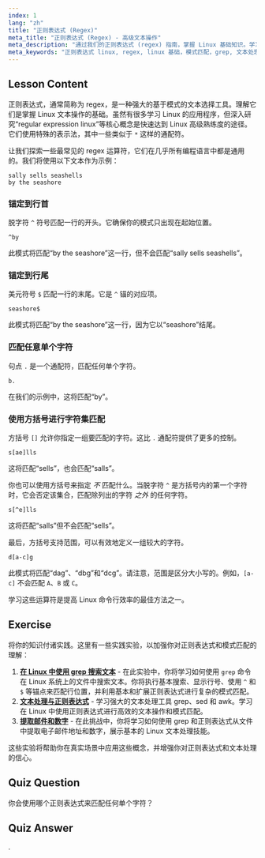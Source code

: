 ```yaml
---
index: 1
lang: "zh"
title: "正则表达式 (Regex)"
meta_title: "正则表达式 (Regex) - 高级文本操作"
meta_description: "通过我们的正则表达式 (regex) 指南，掌握 Linux 基础知识。学习使用 ^、$ 和 [] 等语法进行模式匹配。这是学习 Linux 文本操作和提升技能的最佳途径之一。"
meta_keywords: "正则表达式 linux, regex, linux 基础，模式匹配，grep, 文本处理，学习 linux, linux 教程，最快掌握 linux 高级技能"
---
```


## Lesson Content

正则表达式，通常简称为 regex，是一种强大的基于模式的文本选择工具。理解它们是掌握 Linux 文本操作的基础。虽然有很多学习 Linux 的应用程序，但深入研究“regular expression linux”等核心概念是快速达到 Linux 高级熟练度的途径。它们使用特殊的表示法，其中一些类似于 `*` 这样的通配符。

让我们探索一些最常见的 regex 运算符，它们在几乎所有编程语言中都是通用的。我们将使用以下文本作为示例：

```plaintext
sally sells seashells
by the seashore
```

### 锚定到行首

脱字符 `^` 符号匹配一行的开头。它确保你的模式只出现在起始位置。

```plaintext
^by
```

此模式将匹配“by the seashore”这一行，但不会匹配“sally sells seashells”。

### 锚定到行尾

美元符号 `$` 匹配一行的末尾。它是 `^` 锚的对应项。

```plaintext
seashore$
```

此模式将匹配“by the seashore”这一行，因为它以“seashore”结尾。

### 匹配任意单个字符

句点 `.` 是一个通配符，匹配任何单个字符。

```plaintext
b.
```

在我们的示例中，这将匹配“by”。

### 使用方括号进行字符集匹配

方括号 `[]` 允许你指定一组要匹配的字符。这比 `.` 通配符提供了更多的控制。

```plaintext
s[ae]lls
```

这将匹配“sells”，也会匹配“salls”。

你也可以使用方括号来指定 _不_ 匹配什么。当脱字符 `^` 是方括号内的第一个字符时，它会否定该集合，匹配除列出的字符 _之外_ 的任何字符。

```plaintext
s[^e]lls
```

这将匹配“salls”但不会匹配“sells”。

最后，方括号支持范围，可以有效地定义一组较大的字符。

```plaintext
d[a-c]g
```

此模式将匹配“dag”、“dbg”和“dcg”。请注意，范围是区分大小写的。例如，`[a-c]` 不会匹配 `A`、`B` 或 `C`。

学习这些运算符是提高 Linux 命令行效率的最佳方法之一。

## Exercise

将你的知识付诸实践。这里有一些实践实验，以加强你对正则表达式和模式匹配的理解：

1. **[在 Linux 中使用 grep 搜索文本](https://labex.io/zh/labs/comptia-search-text-with-grep-in-linux-590841)** - 在此实验中，你将学习如何使用 `grep` 命令在 Linux 系统上的文件中搜索文本。你将执行基本搜索、显示行号、使用 `^` 和 `$` 等锚点来匹配行位置，并利用基本和扩展正则表达式进行复杂的模式匹配。
2. **[文本处理与正则表达式](https://labex.io/zh/labs/linux-text-processing-and-regular-expressions-18003)** - 学习强大的文本处理工具 grep、sed 和 awk。学习在 Linux 中使用正则表达式进行高效的文本操作和模式匹配。
3. **[提取邮件和数字](https://labex.io/zh/labs/linux-extracting-mails-and-numbers-17991)** - 在此挑战中，你将学习如何使用 grep 和正则表达式从文件中提取电子邮件地址和数字，展示基本的 Linux 文本处理技能。

这些实验将帮助你在真实场景中应用这些概念，并增强你对正则表达式和文本处理的信心。

## Quiz Question

你会使用哪个正则表达式来匹配任何单个字符？

## Quiz Answer

.

